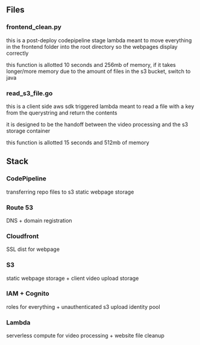 ## Files

### frontend_clean.py

this is a post-deploy codepipeline stage lambda meant to move everything in the frontend folder into the root directory so the webpages display correctly

this function is allotted 10 seconds and 256mb of memory, if it takes longer/more memory due to the amount of files in the s3 bucket, switch to java

### read_s3_file.go

this is a client side aws sdk triggered lambda meant to read a file with a key from the querystring and return the contents

it is designed to be the handoff between the video processing and the s3 storage container

this function is allotted 15 seconds and 512mb of memory

## Stack

### CodePipeline

transferring repo files to s3 static webpage storage

### Route 53

DNS + domain registration

### Cloudfront

SSL dist for webpage

### S3

static webpage storage + client video upload storage

### IAM + Cognito

roles for everything + unauthenticated s3 upload identity pool

### Lambda

serverless compute for video processing + website file cleanup
